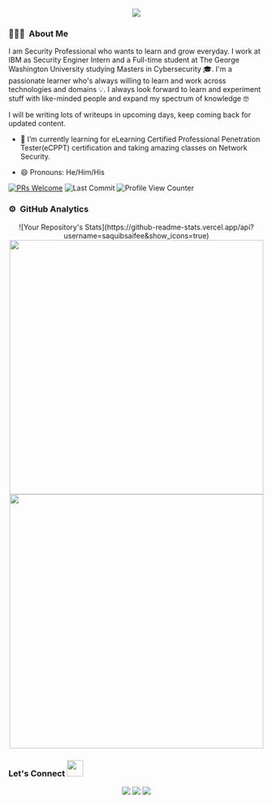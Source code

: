 <h1 align="center">
  <a href="https://git.io/typing-svg">
    <img src="https://readme-typing-svg.herokuapp.com/?color=%2330DCCE&lines=Hello+Everyone!%20:)&center=true&size=30">
  </a>
</h1>

### 👨🏻‍💻 &nbsp;About Me
I am Security Professional who wants to learn and grow everyday. I work at IBM as Security Enginer Intern and a Full-time student at The George Washington University studying Masters in Cybersecurity :mortar_board:. I'm a passionate learner who's always willing to learn and work across technologies and domains :bulb:. I always look forward to learn and experiment stuff with like-minded people and expand my spectrum of knowledge 🤓

I will be writing lots of writeups in upcoming days, keep coming back for updated content.

- 🌱 I’m currently learning for eLearning Certified Professional Penetration Tester(eCPPT) certification and taking amazing classes on Network Security.
  
- 😄 Pronouns: He/Him/His

[![PRs Welcome](https://img.shields.io/badge/PRs-welcome-brightgreen.svg?style=flat&logo=github)](https://github.com/saquibsaifee)
<img alt="Last Commit" src="https://img.shields.io/github/last-commit/saquibsaifee/saquibsaifee?logo=markdown&label=LAST+UPDATE&color=29bf12&style=flat">
![Profile View Counter](https://komarev.com/ghpvc/?username=saquibsaifee)

<!-- ![Your Repository's Stats](https://github-readme-stats.vercel.app/api?username=saquibsaifee&show_icons=true) -->

### ⚙️ &nbsp;GitHub Analytics
<p align = "center">
  ![Your Repository's Stats](https://github-readme-stats.vercel.app/api?username=saquibsaifee&show_icons=true)
  <img src = "https://github-readme-stats.vercel.app/api?username=saquibsaifee&show_icons=true" width = 500 />
  <img src = "https://github-readme-streak-stats.herokuapp.com/?user=saquibsaifee&hide_border=true" width = 500 />
</p>

<h3 align="left">Let's Connect <img src="https://raw.githubusercontent.com/saquibsaifee/saquibsaifee/main/images/handshake.gif" height="32px"></h3>
<p align="center">
<a href="https://twitter.com/saquibsaifee"><img src="https://img.shields.io/badge/-@Saquib%20Saifee-1877F2?style=flat&logo=twitter&logoColor=white"/></a>
<a href="https://linkedin.com/in/saquibsaifee"><img src="https://img.shields.io/badge/-Saquib%20Saifee-0077B5?style=flat&logo=Linkedin&logoColor=white"/></a>
<a href="mailto:saquibsaifee2@gmail.com"><img src="https://img.shields.io/badge/-saquibsaifee2@gmail.com-D14836?style=flat&logo=Gmail&logoColor=white"/></a>
 </p>


